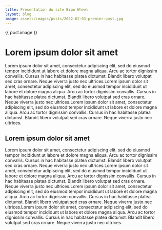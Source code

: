 ```yaml
---
title: Presentation du site Bipo Wheel
layout: blog
image: assets/images/posts/2022-02-03-premier-post.jpg
---
```


{{ post.image }}

# Lorem ipsum dolor sit amet

Lorem ipsum dolor sit amet, consectetur adipiscing elit, sed do eiusmod tempor incididunt ut labore et dolore magna aliqua. Arcu ac tortor dignissim convallis. Cursus in hac habitasse platea dictumst. Blandit libero volutpat sed cras ornare. Neque viverra justo nec ultrices.Lorem ipsum dolor sit amet, consectetur adipiscing elit, sed do eiusmod tempor incididunt ut labore et dolore magna aliqua. Arcu ac tortor dignissim convallis. Cursus in hac habitasse platea dictumst. Blandit libero volutpat sed cras ornare. Neque viverra justo nec ultrices.Lorem ipsum dolor sit amet, consectetur adipiscing elit, sed do eiusmod tempor incididunt ut labore et dolore magna aliqua. Arcu ac tortor dignissim convallis. Cursus in hac habitasse platea dictumst. Blandit libero volutpat sed cras ornare. Neque viverra justo nec ultrices.


## Lorem ipsum dolor sit amet
Lorem ipsum dolor sit amet, consectetur adipiscing elit, sed do eiusmod tempor incididunt ut labore et dolore magna aliqua. Arcu ac tortor dignissim convallis. Cursus in hac habitasse platea dictumst. Blandit libero volutpat sed cras ornare. Neque viverra justo nec ultrices.Lorem ipsum dolor sit amet, consectetur adipiscing elit, sed do eiusmod tempor incididunt ut labore et dolore magna aliqua. Arcu ac tortor dignissim convallis. Cursus in hac habitasse platea dictumst. Blandit libero volutpat sed cras ornare. Neque viverra justo nec ultrices.Lorem ipsum dolor sit amet, consectetur adipiscing elit, sed do eiusmod tempor incididunt ut labore et dolore magna aliqua. Arcu ac tortor dignissim convallis. Cursus in hac habitasse platea dictumst. Blandit libero volutpat sed cras ornare. Neque viverra justo nec ultrices.Lorem ipsum dolor sit amet, consectetur adipiscing elit, sed do eiusmod tempor incididunt ut labore et dolore magna aliqua. Arcu ac tortor dignissim convallis. Cursus in hac habitasse platea dictumst. Blandit libero volutpat sed cras ornare. Neque viverra justo nec ultrices.